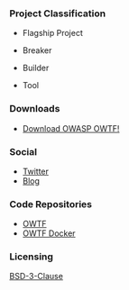 ### Project Classification

* <i class="fas fa-flag" style="color:#2ADA08;"></i>Flagship Project
* <i class="fas fa-hammer" style="color:#233e81;"></i> Breaker
* <i class="fas fa-toolbox" style="color:#233e81;"></i> Builder

* <i class="fas fa-tools" style="color:#233e81;"></i> Tool

### Downloads

* [Download OWASP OWTF!](https://github.com/owtf/owtf)

### Social

* [Twitter](https://twitter.com/owtfp?lang=en)
* [Blog](https://medium.com/@owtf)

### Code Repositories

* [OWTF](https://github.com/owtf/owtf/)
* [OWTF Docker](https://github.com/owtf/owtf-docker)


### Licensing

[BSD-3-Clause](https://opensource.org/licenses/BSD-3-Clause)
